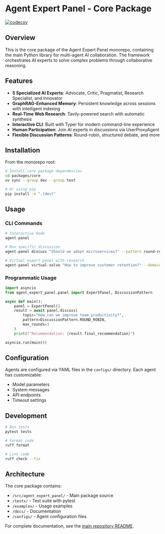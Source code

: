 # Agent Expert Panel - Core Package

[![codecov](https://codecov.io/gh/zbloss/agent-expert-panel/graph/badge.svg?token=ZLecmiZ5dp)](https://codecov.io/gh/zbloss/agent-expert-panel)

## Overview

This is the core package of the Agent Expert Panel monorepo, containing the main Python library for multi-agent AI collaboration. The framework orchestrates AI experts to solve complex problems through collaborative reasoning.

## Features

- **5 Specialized AI Experts**: Advocate, Critic, Pragmatist, Research Specialist, and Innovator
- **GraphRAG-Enhanced Memory**: Persistent knowledge across sessions with intelligent indexing
- **Real-Time Web Research**: Tavily-powered search with automatic synthesis
- **Interactive CLI**: Built with Typer for modern command-line experience
- **Human Participation**: Join AI experts in discussions via UserProxyAgent
- **Flexible Discussion Patterns**: Round-robin, structured debate, and more

## Installation

From the monorepo root:

```bash
# Install core package dependencies
cd packages/core
uv sync --group dev --group test

# Or using pip
pip install -e ".[dev]"
```

## Usage

### CLI Commands

```bash
# Interactive mode
agent-panel

# Run specific discussion
agent-panel discuss "Should we adopt microservices?" --pattern round-robin --rounds 3

# Virtual expert panel with research
agent-panel virtual-solve "How to improve customer retention?" --domain business
```

### Programmatic Usage

```python
import asyncio
from agent_expert_panel.panel import ExpertPanel, DiscussionPattern

async def main():
    panel = ExpertPanel()
    result = await panel.discuss(
        topic="How can we improve team productivity?",
        pattern=DiscussionPattern.ROUND_ROBIN,
        max_rounds=3
    )
    print(f"Recommendation: {result.final_recommendation}")

asyncio.run(main())
```

## Configuration

Agents are configured via YAML files in the `configs/` directory. Each agent has customizable:
- Model parameters
- System messages
- API endpoints
- Timeout settings

## Development

```bash
# Run tests
pytest tests

# Format code
ruff format

# Lint code
ruff check --fix
```

## Architecture

The core package contains:
- `/src/agent_expert_panel/` - Main package source
- `/tests/` - Test suite with pytest
- `/examples/` - Usage examples
- `/docs/` - Documentation
- `/configs/` - Agent configuration files

For complete documentation, see the [main repository README](../../README.md).
